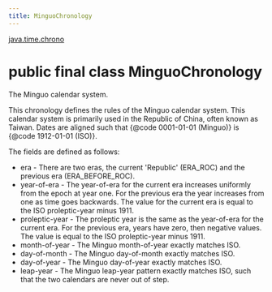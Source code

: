 ```yaml
---
title: MinguoChronology
---
```


[java.time.chrono](../packages/#java.time.chrono)

# public final class MinguoChronology


The Minguo calendar system.
 <p>
 This chronology defines the rules of the Minguo calendar system.
 This calendar system is primarily used in the Republic of China, often known as Taiwan.
 Dates are aligned such that {@code 0001-01-01 (Minguo)} is {@code 1912-01-01 (ISO)}.
 <p>
 The fields are defined as follows:
 <ul>
 <li>era - There are two eras, the current 'Republic' (ERA_ROC) and the previous era (ERA_BEFORE_ROC).
 <li>year-of-era - The year-of-era for the current era increases uniformly from the epoch at year one.
  For the previous era the year increases from one as time goes backwards.
  The value for the current era is equal to the ISO proleptic-year minus 1911.
 <li>proleptic-year - The proleptic year is the same as the year-of-era for the
  current era. For the previous era, years have zero, then negative values.
  The value is equal to the ISO proleptic-year minus 1911.
 <li>month-of-year - The Minguo month-of-year exactly matches ISO.
 <li>day-of-month - The Minguo day-of-month exactly matches ISO.
 <li>day-of-year - The Minguo day-of-year exactly matches ISO.
 <li>leap-year - The Minguo leap-year pattern exactly matches ISO, such that the two calendars
  are never out of step.
 </ul>